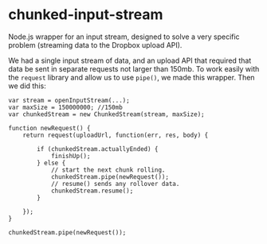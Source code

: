chunked-input-stream
====================

Node.js wrapper for an input stream, designed to solve a very specific problem
(streaming data to the Dropbox upload API).

We had a single input stream of data, and an upload API that required that data be
sent in separate requests not larger than 150mb. To work easily with the `request`
library and allow us to use `pipe()`, we made this wrapper. Then we did this:

	var stream = openInputStream(...);
	var maxSize = 150000000; //150mb
	var chunkedStream = new ChunkedStream(stream, maxSize);

	function newRequest() {
		return request(uploadUrl, function(err, res, body) {

			if (chunkedStream.actuallyEnded) {
				finishUp();
			} else {
				// start the next chunk rolling.
				chunkedStream.pipe(newRequest());
				// resume() sends any rollover data.
				chunkedStream.resume();
			}

		});
	}

	chunkedStream.pipe(newRequest());


